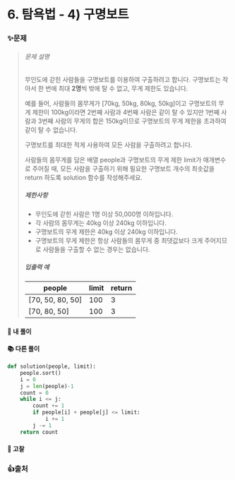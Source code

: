 

# 6. 탐욕법 - 4) 구명보트

### ✨문제

> ###### 문제 설명
>
> 무인도에 갇힌 사람들을 구명보트를 이용하여 구출하려고 합니다. 구명보트는 작아서 한 번에 최대 **2명**씩 밖에 탈 수 없고, 무게 제한도 있습니다.
>
> 예를 들어, 사람들의 몸무게가 [70kg, 50kg, 80kg, 50kg]이고 구명보트의 무게 제한이 100kg이라면 2번째 사람과 4번째 사람은 같이 탈 수 있지만 1번째 사람과 3번째 사람의 무게의 합은 150kg이므로 구명보트의 무게 제한을 초과하여 같이 탈 수 없습니다.
>
> 구명보트를 최대한 적게 사용하여 모든 사람을 구출하려고 합니다.
>
> 사람들의 몸무게를 담은 배열 people과 구명보트의 무게 제한 limit가 매개변수로 주어질 때, 모든 사람을 구출하기 위해 필요한 구명보트 개수의 최솟값을 return 하도록 solution 함수를 작성해주세요.
>
> ##### 제한사항
>
> - 무인도에 갇힌 사람은 1명 이상 50,000명 이하입니다.
> - 각 사람의 몸무게는 40kg 이상 240kg 이하입니다.
> - 구명보트의 무게 제한은 40kg 이상 240kg 이하입니다.
> - 구명보트의 무게 제한은 항상 사람들의 몸무게 중 최댓값보다 크게 주어지므로 사람들을 구출할 수 없는 경우는 없습니다.
>
> ##### 입출력 예
>
> | people           | limit | return |
> | ---------------- | ----- | ------ |
> | [70, 50, 80, 50] | 100   | 3      |
> | [70, 80, 50]     | 100   | 3      |



#### 🎈 내 풀이





#### **📚 다른 풀이** 

```python
def solution(people, limit):
    people.sort()
    i = 0
    j = len(people)-1
    count = 0
    while i <= j:
        count += 1
        if people[i] + people[j] <= limit:
            i += 1
        j -= 1
    return count
```





#### **🧨 고찰**





### 👍출처